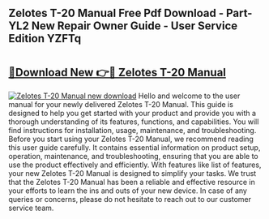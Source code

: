 ## Zelotes T-20 Manual Free Pdf Download - Part-YL2 New Repair Owner Guide - User Service Edition YZFTq

# <h2><a href="http://bc28973.oget.top/?id=Zelotes+T-20+Manual">🔗Download New 👉🔴 Zelotes T-20 Manual</a></h2>

[![Zelotes T-20 Manual new download](https://i.imgur.com/5g1atiW.png)](http://bc28973.oget.top/?id=Zelotes+T-20+Manual)
Hello and welcome to the user manual for your newly delivered Zelotes T-20 Manual. This guide is designed to help you get started with your product and provide you with a thorough understanding of its features, functions, and capabilities. You will find instructions for installation, usage, maintenance, and troubleshooting. Before you start using your Zelotes T-20 Manual, we recommend reading this user guide carefully. It contains essential information on product setup, operation, maintenance, and troubleshooting, ensuring that you are able to use the product effectively and efficiently. With features like list of features, your new Zelotes T-20 Manual is designed to simplify your tasks. We trust that the Zelotes T-20 Manual has been a reliable and effective resource in your efforts to learn the ins and outs of your new device. In case of any queries or concerns, please do not hesitate to reach out to our customer service team.
